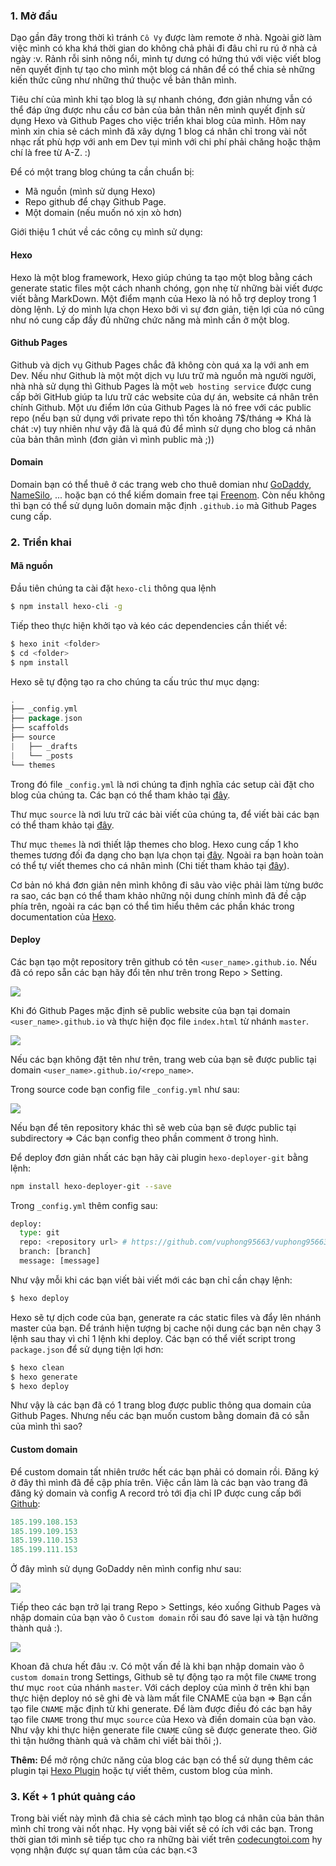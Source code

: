 ### 1. Mở đầu 
Dạo gần đây trong thời kì tránh `Cô Vy` được làm remote ở nhà. Ngoài giờ làm việc mình có kha khá thời gian do không chả phải đi đâu chỉ ru rú ở nhà cả ngày :v. Rảnh rỗi sinh nông nổi, mình tự dưng có hứng thú với việc viết blog nên quyết định tự tạo cho mình một blog cá nhân để có thể chia sẻ những kiến thức cũng như những thứ thuộc về bản thân mình. 

Tiêu chí  của mình khi tạo blog là sự nhanh chóng, đơn giản nhưng vẫn có thể đáp ứng được nhu cầu cơ bản của bản thân nên mình quyết định sử dụng Hexo và Github Pages cho việc triển khai blog của mình. Hôm nay mình xin chia sẻ cách mình đã xây dựng 1 blog cá nhân chỉ trong vài nốt nhạc rất phù hợp với anh em Dev tụi mình với chi phí phải chăng hoặc thậm chí là free từ A-Z. :)

Để có một trang blog chúng ta cần chuẩn bị:
- Mã nguồn (mình sử dụng Hexo)
- Repo github để chạy Github Page.
- Một domain (nếu muốn nó xịn xò hơn)

Giới thiệu 1 chút về các công cụ mình sử dụng:

#### Hexo
Hexo là một blog framework, Hexo giúp chúng ta tạo một blog bằng cách generate static files một cách nhanh chóng, gọn nhẹ từ những bài viết được viết bằng MarkDown. Một điểm mạnh của Hexo là nó hỗ trợ  deploy trong 1 dòng lệnh. Lý do mình lựa chọn Hexo bởi vì sự đơn giản, tiện lợi của nó cũng như nó cung cấp đầy đủ những chức năng mà mình cần ở một blog.

#### Github Pages
Github và dịch vụ Github Pages chắc đã không còn quá xa lạ với anh em Dev. Nếu như Github là một một dịch vụ lưu trữ mà nguồn mà người người, nhà nhà sử dụng thì Github Pages là một `web hosting service` được cung cấp bởi GitHub giúp ta lưu trữ các website của dự án, website cá nhân trên chính Github. Một ưu điểm lớn của Github Pages là nó free với các public repo (nếu bạn sử dụng với private repo thì tốn khoảng 7$/tháng => Khá là chát :v) tuy nhiên như vậy đã là quá đủ để mình sử dụng cho blog cá nhân của bản thân mình (đơn giản vì mình public mà ;))

#### Domain
Domain bạn có thể thuê ở các trang web cho thuê domian như [GoDaddy](https://vn.godaddy.com/), [NameSilo](https://www.namesilo.com/), ... hoặc bạn có thể kiếm domain free tại [Freenom](https://freenom.com/). Còn nếu không thì bạn có thể sử dụng luôn domain mặc định `.github.io` mà Github Pages cung cấp.

### 2. Triển khai
#### Mã nguồn
Đầu tiên chúng ta cài đặt `hexo-cli` thông qua lệnh
```bash
$ npm install hexo-cli -g
```

Tiếp theo thực hiện khởi tạo  và kéo các dependencies cần thiết về:

```bash
$ hexo init <folder>
$ cd <folder>
$ npm install
```

Hexo sẽ tự động tạo ra cho chúng ta cấu trúc thư mục dạng:
```scala
.
├── _config.yml
├── package.json
├── scaffolds
├── source
|   ├── _drafts
|   └── _posts
└── themes
```

Trong đó file `_config.yml` là nơi chúng ta định nghĩa các setup cài đặt cho blog của chúng ta. Các bạn có thể tham khảo tại [đây](https://hexo.io/docs/configuration). 

Thư mục `source` là nơi lưu trữ các bài viết của chúng ta, để viết bài các bạn có thể tham khảo tại [đây](https://hexo.io/docs/writing). 

Thư mục `themes` là nơi thiết lập themes cho blog. Hexo cung cấp 1 kho themes tương đối đa dạng cho bạn lựa chọn tại [đây](https://hexo.io/themes/). Ngoài ra bạn hoàn toàn có thể tự viết themes cho cá nhân mình (Chi tiết tham khảo tại [đây](https://hexo.io/docs/themes)).

Cơ bản nó khá đơn giản nên mình không đi sâu vào việc phải làm từng bước ra sao, các bạn có thể tham khảo những nội dung chính mình đã đề cập phía trên, ngoài ra các bạn có thể tìm hiểu thêm các phần khác trong documentation của [Hexo](https://hexo.io/docs/themes).

#### Deploy
Các bạn tạo một repository trên github có tên `<user_name>.github.io`. Nếu đã có repo sẵn các bạn hãy đổi tên như trên trong Repo > Setting.

![](https://images.viblo.asia/eac4c27f-c235-44f9-a01e-1b78bed8d621.png)

Khi đó Github Pages mặc định sẽ public website của bạn tại domain `<user_name>.github.io` và thực hiện đọc file `index.html` từ nhánh `master`.

![](https://images.viblo.asia/03307635-e9a7-4c2f-9aae-8907f3c6a003.png)

Nếu các bạn không đặt tên như trên, trang web của bạn sẽ được public tại domain `<user_name>.github.io/<repo_name>`.

Trong source code bạn config file `_config.yml` như sau:

![](https://images.viblo.asia/ff7ed735-2ea3-48e1-bf72-3ec652d963c4.png)

Nếu bạn để tên repository khác thì sẽ web của bạn sẽ được public tại subdirectory => Các bạn config theo phần comment ở trong hình.

Để deploy đơn giản nhất các bạn hãy cài plugin `hexo-deployer-git` bằng lệnh:

```bash
npm install hexo-deployer-git --save
```

Trong `_config.yml` thêm config sau:
```python
deploy:
  type: git
  repo: <repository url> # https://github.com/vuphong95663/vuphong95663.github.io
  branch: [branch]
  message: [message]
```

Như vậy mỗi khi các bạn viết bài viết mới các bạn chỉ cần chạy lệnh:

```bash
$ hexo deploy
```

Hexo sẽ tự dịch code của bạn, generate ra các static files và đẩy lên nhánh master của bạn. Để tránh hiện tượng bị cache nội dung các bạn nên chạy 3 lệnh sau thay vì chỉ 1 lệnh khi deploy. Các bạn có thể viết script trong `package.json` để sử dụng tiện lợi hơn:

```bash
$ hexo clean
$ hexo generate
$ hexo deploy
```

Như vậy là các bạn đã có 1 trang blog được public thông qua domain của Github Pages. Nhưng nếu các bạn muốn custom bằng domain đã có sẵn của mình thì sao?

#### Custom domain
Để custom domain tất nhiên trước hết các bạn phải có domain rồi. Đăng ký ở đây thì mình đã đề cập phía trên. Việc cần làm là các bạn vào trang đã đăng ký domain và config A record trỏ tới địa chỉ IP được cung cấp bới [Github](https://help.github.com/en/github/working-with-github-pages/managing-a-custom-domain-for-your-github-pages-site):
```rust
185.199.108.153
185.199.109.153
185.199.110.153
185.199.111.153
```

Ở đây mình sử dụng GoDaddy nên mình config như sau:

![](https://images.viblo.asia/6711978e-187d-44cd-b684-a68b20a0e5ba.png)

Tiếp theo các bạn trở lại trang Repo > Settings, kéo xuống Github Pages và nhập domain của bạn vào ô `Custom domain` rồi sau đó save lại và tận hưởng thành quả :).

![](https://images.viblo.asia/679313ad-d5d8-4991-be64-59a205b66614.png)

Khoan đã chưa hết đâu :v. Có một vấn đề là khi bạn nhập domain vào ô `custom domain` trong Settings, Github sẽ tự động tạo ra một file `CNAME` trong thư mục `root` của nhánh `master`. Với cách deploy của mình ở trên khi bạn thực hiện deploy nó sẽ ghi đè và làm mất file CNAME của bạn => Bạn cần tạo file `CNAME` mặc định từ khi generate. Để làm được điều đó các bạn hãy tạo file `CNAME` trong thư mục `source` của Hexo và điền domain của bạn vào. Như vậy khi thực hiện generate file `CNAME` cũng sẽ được generate theo. Giờ thì tận hưởng thành quả và chăm chỉ viết bài thôi ;).

**Thêm:** Để mở rộng chức năng của blog các bạn có thể sử dụng thêm các plugin tại  [Hexo Plugin](https://hexo.io/plugins/) hoặc tự viết thêm, custom blog của mình.

### 3. Kết + 1 phút quảng cáo
Trong bài viết này mình đã chia sẻ cách mình tạo blog cá nhân của bản thân mình chỉ trong vài nốt nhạc. Hy vọng bài viết sẽ có ích với các bạn. Trong thời gian tới mình sẽ tiếp tục cho ra những bài viết trên [codecungtoi.com](https://codecungtoi.com/)  hy vọng nhận được sự quan tâm của các bạn.<3